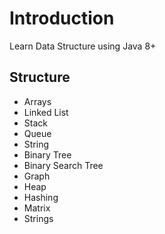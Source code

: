 # Introduction

Learn Data Structure using Java 8+

## Structure

- Arrays
- Linked List
- Stack
- Queue
- String
- Binary Tree
- Binary Search Tree
- Graph
- Heap 
- Hashing 
- Matrix
- Strings